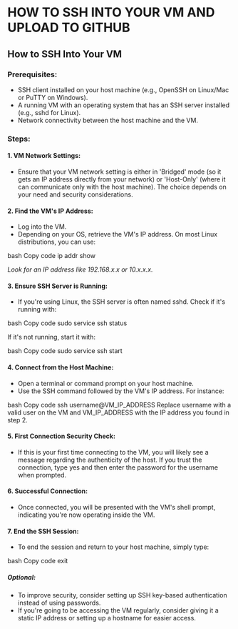 # **HOW TO SSH INTO YOUR VM AND UPLOAD TO GITHUB**

## **How to SSH Into Your VM**

### Prerequisites:
* SSH client installed on your host machine (e.g., OpenSSH on Linux/Mac or PuTTY on Windows).
* A running VM with an operating system that has an SSH server installed (e.g., sshd for Linux).
* Network connectivity between the host machine and the VM.

### Steps:
#### 1. VM Network Settings:
* Ensure that your VM network setting is either in 'Bridged' mode (so it gets an IP address directly from your network) or 'Host-Only' (where it can communicate only with the host machine). The choice depends on your need and security considerations.

#### 2. Find the VM's IP Address:
* Log into the VM.
* Depending on your OS, retrieve the VM's IP address. On most Linux distributions, you can use:

bash
Copy code
ip addr show

_Look for an IP address like 192.168.x.x or 10.x.x.x._

#### 3. Ensure SSH Server is Running:
* If you're using Linux, the SSH server is often named sshd. Check if it's running with:

bash
Copy code
sudo service ssh status

If it's not running, start it with:

bash
Copy code
sudo service ssh start

#### 4. Connect from the Host Machine:
* Open a terminal or command prompt on your host machine.
* Use the SSH command followed by the VM's IP address. For instance:

bash
Copy code
ssh username@VM_IP_ADDRESS
Replace username with a valid user on the VM and VM_IP_ADDRESS with the IP address you found in step 2.

#### 5. First Connection Security Check:
* If this is your first time connecting to the VM, you will likely see a message regarding the authenticity of the host. If you trust the connection, type yes and then enter the password for the username when prompted.

#### 6. Successful Connection:
* Once connected, you will be presented with the VM's shell prompt, indicating you're now operating inside the VM.

#### 7. End the SSH Session:
* To end the session and return to your host machine, simply type:

bash
Copy code
exit

##### Optional:
* To improve security, consider setting up SSH key-based authentication instead of using passwords.
* If you're going to be accessing the VM regularly, consider giving it a static IP address or setting up a hostname for easier access.
